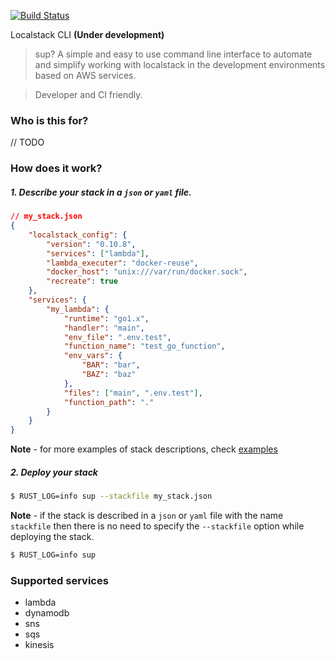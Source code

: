 [![Build Status](https://travis-ci.com/mhmoudgmal/sup.svg?token=r3SpzFYyL6HzDssGTPPR&branch=master)](https://travis-ci.com/mhmoudgmal/sup)

Localstack CLI **(Under development)**

> sup? A simple and easy to use command line interface to automate and simplify working with localstack in the development environments based on AWS services.

> Developer and CI friendly.

### Who is this for?
// TODO

### How does it work?

##### 1. Describe your stack in a `json` or `yaml` file.

```json
// my_stack.json
{
    "localstack_config": {
        "version": "0.10.8",
        "services": ["lambda"],
        "lambda_executer": "docker-reuse",
        "docker_host": "unix:///var/run/docker.sock",
        "recreate": true
    },
    "services": {
        "my_lambda": {
            "runtime": "go1.x",
            "handler": "main",
            "env_file": ".env.test",
            "function_name": "test_go_function",
            "env_vars": {
                "BAR": "bar",
                "BAZ": "baz"
            },
            "files": ["main", ".env.test"],
            "function_path": "."
        }
    }
}
```
**Note** - for more examples of stack descriptions, check [examples](examples)

##### 2. Deploy your stack

```sh
$ RUST_LOG=info sup --stackfile my_stack.json
```

**Note** - if the stack is described in a `json` or `yaml` file with the name `stackfile` then there is no need to specify the `--stackfile` option while deploying the stack.

```sh
$ RUST_LOG=info sup
```

### Supported services

- lambda
- dynamodb
- sns
- sqs
- kinesis
